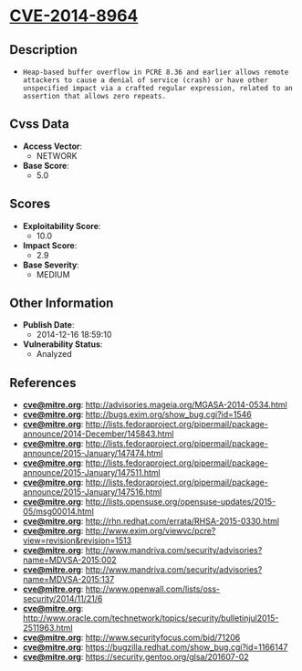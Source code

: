 
# [CVE-2014-8964](https://cve.mitre.org/cgi-bin/cvename.cgi?name=CVE-2014-8964)

## Description

- `Heap-based buffer overflow in PCRE 8.36 and earlier allows remote attackers to cause a denial of service (crash) or have other unspecified impact via a crafted regular expression, related to an assertion that allows zero repeats.`

## Cvss Data

- **Access Vector**:
  - NETWORK
- **Base Score**:
  - 5.0

## Scores

- **Exploitability Score**:
  - 10.0
- **Impact Score**:
  - 2.9
- **Base Severity**:
  - MEDIUM

## Other Information

- **Publish Date**:
  - 2014-12-16 18:59:10
- **Vulnerability Status**:
  - Analyzed

## References

- **cve@mitre.org**: http://advisories.mageia.org/MGASA-2014-0534.html
- **cve@mitre.org**: http://bugs.exim.org/show_bug.cgi?id=1546
- **cve@mitre.org**: http://lists.fedoraproject.org/pipermail/package-announce/2014-December/145843.html
- **cve@mitre.org**: http://lists.fedoraproject.org/pipermail/package-announce/2015-January/147474.html
- **cve@mitre.org**: http://lists.fedoraproject.org/pipermail/package-announce/2015-January/147511.html
- **cve@mitre.org**: http://lists.fedoraproject.org/pipermail/package-announce/2015-January/147516.html
- **cve@mitre.org**: http://lists.opensuse.org/opensuse-updates/2015-05/msg00014.html
- **cve@mitre.org**: http://rhn.redhat.com/errata/RHSA-2015-0330.html
- **cve@mitre.org**: http://www.exim.org/viewvc/pcre?view=revision&revision=1513
- **cve@mitre.org**: http://www.mandriva.com/security/advisories?name=MDVSA-2015:002
- **cve@mitre.org**: http://www.mandriva.com/security/advisories?name=MDVSA-2015:137
- **cve@mitre.org**: http://www.openwall.com/lists/oss-security/2014/11/21/6
- **cve@mitre.org**: http://www.oracle.com/technetwork/topics/security/bulletinjul2015-2511963.html
- **cve@mitre.org**: http://www.securityfocus.com/bid/71206
- **cve@mitre.org**: https://bugzilla.redhat.com/show_bug.cgi?id=1166147
- **cve@mitre.org**: https://security.gentoo.org/glsa/201607-02
